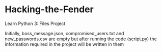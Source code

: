 # Hacking-the-Fender
Learn Python 3: Files Project

Initially, boss_message.json, compromised_users.txt and new_passwords.csv are empty 
but after running the code (script.py) the information required in the project will be written in them
